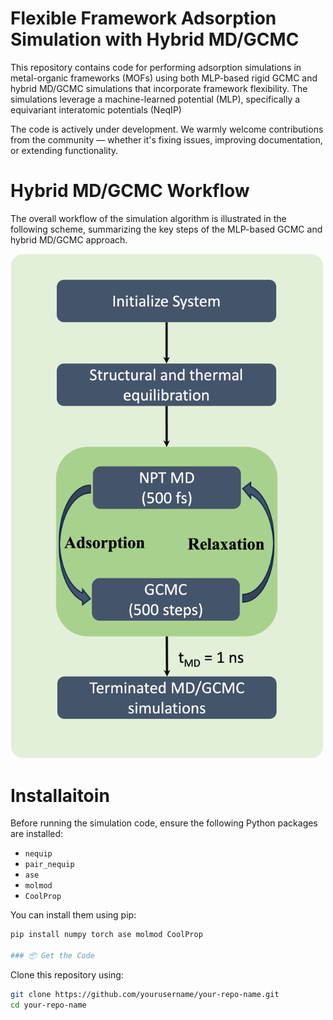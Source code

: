 # Flexible Framework Adsorption Simulation with Hybrid MD/GCMC

This repository contains code for performing adsorption simulations in metal-organic frameworks (MOFs) using both MLP-based rigid GCMC and hybrid MD/GCMC simulations that incorporate framework flexibility. The simulations leverage a machine-learned potential (MLP), specifically a equivariant interatomic potentials (NeqIP)

The code is actively under development. We warmly welcome contributions from the community — whether it's fixing issues, improving documentation, or extending functionality.

# Hybrid MD/GCMC Workflow

The overall workflow of the simulation algorithm is illustrated in the following scheme, summarizing the key steps of the MLP-based GCMC and hybrid MD/GCMC approach.

<img src="md_gmcm_workflow.png" alt="Hybrid MD/GCMC Workflow" width="500"/>

# Installaitoin

Before running the simulation code, ensure the following Python packages are installed:

- `nequip`
- `pair_nequip`
- `ase`
- `molmod`
- `CoolProp`

You can install them using pip:

```bash
pip install numpy torch ase molmod CoolProp

### 📦 Get the Code

```

Clone this repository using:
```bash
git clone https://github.com/yourusername/your-repo-name.git
cd your-repo-name
```
